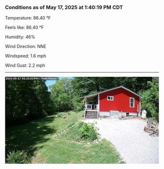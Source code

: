 ### Conditions as of May 17, 2025 at 1:40:19 PM CDT 

Temperature: 86.40 &deg;F

Feels like: 86.40 &deg;F

Humidity: 46%

Wind Direction: NNE

Windspeed: 1.6 mph

Wind Gust: 2.2 mph

---

<img src="./images/latest.jpeg"/>

